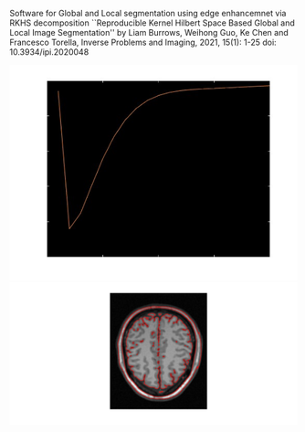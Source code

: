 Software for Global and Local segmentation using edge enhancemnet via RKHS decomposition
``Reproducible Kernel Hilbert Space Based Global and Local Image Segmentation''
by Liam Burrows, Weihong Guo, Ke Chen and Francesco Torella,
Inverse Problems and Imaging, 2021, 15(1): 1-25 doi: 10.3934/ipi.2020048 


![Figure 1](rk_global/figure1.jpg)
![Figure 2](rk_global/figure2.jpg)